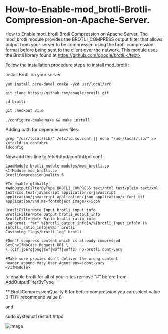 # How-to-Enable-mod_brotli-Brotli-Compression-on-Apache-Server.
How to Enable mod_brotli Brotli Compression on Apache Server.
<text>
The mod_brotli module provides the BROTLI_COMPRESS output filter that allows output from your server to be compressed using the brotli compression format before being sent to the client over the network. This module uses the Brotli library found at https://github.com/google/brotli.</text>


<p>Follow the installation procedure steps to install mod_brotli :</p>

<p>Install Brotli on your server</p>

`yum install pcre-devel cmake -ycd usr/local/src`

`git clone https://github.com/google/brotli.git`

`cd brotli`

`git checkout v1.0`

`./configure-cmake`
`make && make install`

<p>Adding path for dependencies files:</p>

```
grep "/usr/local/lib/" /etc/ld.so.conf || echo "/usr/local/lib/" >> /etc/ld.so.conf<br>
ldconfig
```

<p>Now add this line to /etc/httpd/conf/httpd.conf :</p>

```
LoadModule brotli_module modules/mod_brotli.so
<IfModule mod_brotli.c>
BrotliCompressionQuality 6

#To enable globally' 
#AddOutputFilterByType BROTLI_COMPRESS text/html text/plain text/xml text/css text/javascript application/x-javascript application/javascript application/json application/x-font-ttf application/vnd.ms-fontobject image/x-icon

BrotliFilterNote Input brotli_input_info
BrotliFilterNote Output brotli_output_info
BrotliFilterNote Ratio brotli_ratio_info
LogFormat '"%r" %{brotli_output_info}n/%{brotli_input_info}n (%{brotli_ratio_info}n%%)' brotli
CustomLog "logs/brotli_log" brotli

#Don't compress content which is already compressed
SetEnvIfNoCase Request_URI \
\.(gif|jpe?g|png|swf|woff|woff2) no-brotli dont-vary

#Make sure proxies don't deliver the wrong content
Header append Vary User-Agent env=!dont-vary
</IfModule>
```

<p>to enable brotli for all of your sites remove “#” before from AddOutputFilterByType</p>
<p>** BrotliCompressionQuality 6 for better compression you can select value 0-11 i’ll recommend value 6</p>

and 
<p>sudo systemctl restart httpd</p>

![image](https://user-images.githubusercontent.com/51197053/140746627-0b6e2053-bccc-4db8-859f-94be0942ca33.png)
